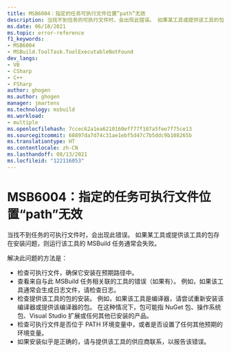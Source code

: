 ```yaml
---
title: MSB6004：指定的任务可执行文件位置“path”无效
description: 当找不到任务的可执行文件时，会出现此错误。 如果某工具或提供该工具的包存在安装问题，则运行该工具的 MSBuild 任务通常会失败。
ms.date: 06/18/2021
ms.topic: error-reference
f1_keywords:
- MSB6004
- MSBuild.ToolTask.ToolExecutableNotFound
dev_langs:
- VB
- CSharp
- C++
- FSharp
author: ghogen
ms.author: ghogen
manager: jmartens
ms.technology: msbuild
ms.workload:
- multiple
ms.openlocfilehash: 7ccec62a1ea6210160eff77f107a5fee7f75ce13
ms.sourcegitcommit: 68897da7d74c31ae1ebf5d47c7b5ddc9b108265b
ms.translationtype: HT
ms.contentlocale: zh-CN
ms.lasthandoff: 08/13/2021
ms.locfileid: "122116053"
---
```

# <a name="msb6004-the-specified-task-executable-location-path-is-invalid"></a>MSB6004：指定的任务可执行文件位置“path”无效

当找不到任务的可执行文件时，会出现此错误。 如果某工具或提供该工具的包存在安装问题，则运行该工具的 MSBuild 任务通常会失败。

解决此问题的方法是：

- 检查可执行文件，确保它安装在预期路径中。
- 查看来自与此 MSBuild 任务相关联的工具的错误（如果有）。 例如，如果该工具通常会生成日志文件，请检查日志。
- 检查提供该工具的包的安装。 例如，如果该工具是编译器，请尝试重新安装该编译器或提供该编译器的包。 在这种情况下，包可能指 NuGet 包、操作系统包、Visual Studio 扩展或任何其他已安装的产品。
- 检查可执行文件是否位于 PATH 环境变量中，或者是否设置了任何其他预期的环境变量。
- 如果安装似乎是正确的，请与提供该工具的供应商联系，以报告该错误。
